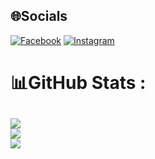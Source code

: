 
## 🌐Socials
[![Facebook](https://img.shields.io/badge/Facebook-%231877F2.svg?logo=Facebook&logoColor=white)](https://facebook.com/https://www.facebook.com/dieu.bo.94) [![Instagram](https://img.shields.io/badge/Instagram-%23E4405F.svg?logo=Instagram&logoColor=white)](https://instagram.com/bqdieu) 


# 📊GitHub Stats :
![](https://github-readme-stats.vercel.app/api?username=bqdiu&theme=gotham&hide_border=true&include_all_commits=false&count_private=false)<br/>
![](https://github-readme-streak-stats.herokuapp.com/?user=bqdiu&theme=gotham&hide_border=true)<br/>
![](https://github-readme-stats.vercel.app/api/top-langs/?username=bqdiu&theme=gotham&hide_border=true&include_all_commits=false&count_private=false&layout=compact)
---
